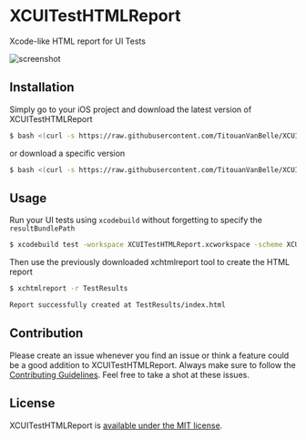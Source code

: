 # XCUITestHTMLReport

Xcode-like HTML report for UI Tests

![screenshot](http://i.imgur.com/oD9jsk2.jpg)

## Installation

Simply go to your iOS project and download the latest version of XCUITestHTMLReport

``` bash
$ bash <(curl -s https://raw.githubusercontent.com/TitouanVanBelle/XCUITestHTMLReport/master/install.sh)
```

or download a specific version

``` bash
$ bash <(curl -s https://raw.githubusercontent.com/TitouanVanBelle/XCUITestHTMLReport/1.0.0/install.sh)
```

## Usage

Run your UI tests using `xcodebuild` without forgetting to specify the `resultBundlePath`

``` bash
$ xcodebuild test -workspace XCUITestHTMLReport.xcworkspace -scheme XCUITestHTMLReportSampleApp -destination 'platform=iOS Simulator,name=iPhone 7,OS=11.0' -resultBundlePath TestResults
```

Then use the previously downloaded xchtmlreport tool to create the HTML report

``` bash
$ xchtmlreport -r TestResults

Report successfully created at TestResults/index.html
```

## Contribution

Please create an issue whenever you find an issue or think a feature could be a good addition to XCUITestHTMLReport. Always make sure to follow the [Contributing Guidelines](https://github.com/TitouanVanBelle/XCUITestHTMLReport/blob/master/CONTRIBUTING.md). Feel free to take a shot at these issues.

## License

XCUITestHTMLReport is [available under the MIT license](https://github.com/TitouanVanBelle/XCUITestHTMLReport/blob/master/LICENSE).
